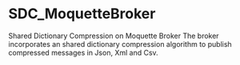 # SDC_MoquetteBroker

Shared Dictionary Compression on Moquette Broker The broker incorporates an shared dictionary compression algorithm to publish compressed messages in Json, Xml and Csv.

